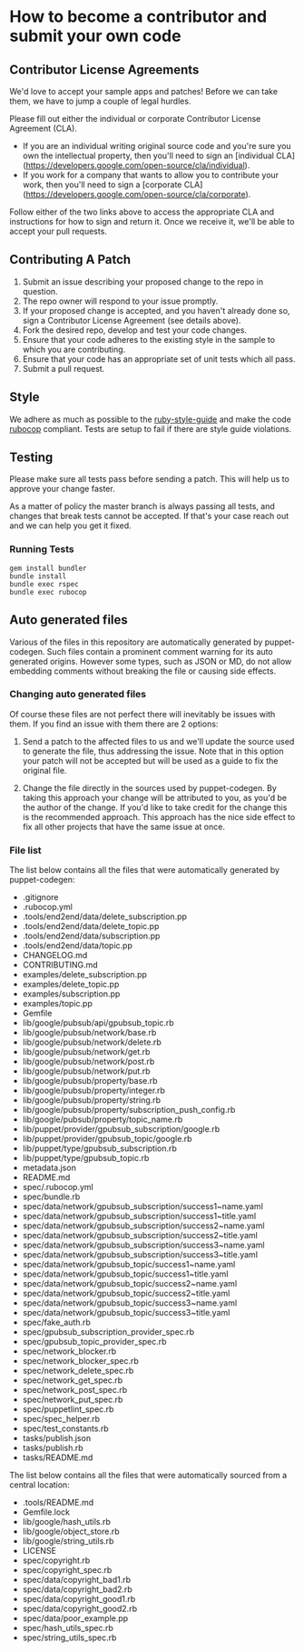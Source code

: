 # How to become a contributor and submit your own code

## Contributor License Agreements

We'd love to accept your sample apps and patches! Before we can take them, we
have to jump a couple of legal hurdles.

Please fill out either the individual or corporate Contributor License
Agreement (CLA).

  * If you are an individual writing original source code and you're sure you
    own the intellectual property, then you'll need to sign an [individual CLA]
    (https://developers.google.com/open-source/cla/individual).
  * If you work for a company that wants to allow you to contribute your work,
    then you'll need to sign a [corporate CLA]
    (https://developers.google.com/open-source/cla/corporate).

Follow either of the two links above to access the appropriate CLA and
instructions for how to sign and return it. Once we receive it, we'll
be able to accept your pull requests.

## Contributing A Patch

1. Submit an issue describing your proposed change to the repo in question.
1. The repo owner will respond to your issue promptly.
1. If your proposed change is accepted, and you haven't already done so, sign a
   Contributor License Agreement (see details above).
1. Fork the desired repo, develop and test your code changes.
1. Ensure that your code adheres to the existing style in the sample to which
   you are contributing.
1. Ensure that your code has an appropriate set of unit tests which all pass.
1. Submit a pull request.

## Style

We adhere as much as possible to the [ruby-style-guide][] and make the code
[rubocop][] compliant. Tests are setup to fail if there are style guide
violations.

## Testing

Please make sure all tests pass before sending a patch. This will help us to
approve your change faster.

As a matter of policy the master branch is always passing all tests, and changes
that break tests cannot be accepted. If that's your case reach out and we can
help you get it fixed.

### Running Tests

```
gem install bundler
bundle install
bundle exec rspec
bundle exec rubocop
```

## Auto generated files

Various of the files in this repository are automatically generated by
puppet-codegen. Such files contain a prominent comment warning for its
auto generated origins. However some types, such as JSON or MD, do not allow
embedding comments without breaking the file or causing side effects.

### Changing auto generated files

Of course these files are not perfect there will inevitably be issues with them.
If you find an issue with them there are 2 options:

1. Send a patch to the affected files to us and we'll update the source used to
   generate the file, thus addressing the issue. Note that in this option your
   patch will not be accepted but will be used as a guide to fix the original
   file.

2. Change the file directly in the sources used by puppet-codegen. By taking
   this approach your change will be attributed to you, as you'd be the author
   of the change. If you'd like to take credit for the change this is the
   recommended approach. This approach has the nice side effect to fix all other
   projects that have the same issue at once.

### File list

The list below contains all the files that were automatically generated by
puppet-codegen:

  * .gitignore
  * .rubocop.yml
  * .tools/end2end/data/delete_subscription.pp
  * .tools/end2end/data/delete_topic.pp
  * .tools/end2end/data/subscription.pp
  * .tools/end2end/data/topic.pp
  * CHANGELOG.md
  * CONTRIBUTING.md
  * examples/delete_subscription.pp
  * examples/delete_topic.pp
  * examples/subscription.pp
  * examples/topic.pp
  * Gemfile
  * lib/google/pubsub/api/gpubsub_topic.rb
  * lib/google/pubsub/network/base.rb
  * lib/google/pubsub/network/delete.rb
  * lib/google/pubsub/network/get.rb
  * lib/google/pubsub/network/post.rb
  * lib/google/pubsub/network/put.rb
  * lib/google/pubsub/property/base.rb
  * lib/google/pubsub/property/integer.rb
  * lib/google/pubsub/property/string.rb
  * lib/google/pubsub/property/subscription_push_config.rb
  * lib/google/pubsub/property/topic_name.rb
  * lib/puppet/provider/gpubsub_subscription/google.rb
  * lib/puppet/provider/gpubsub_topic/google.rb
  * lib/puppet/type/gpubsub_subscription.rb
  * lib/puppet/type/gpubsub_topic.rb
  * metadata.json
  * README.md
  * spec/.rubocop.yml
  * spec/bundle.rb
  * spec/data/network/gpubsub_subscription/success1~name.yaml
  * spec/data/network/gpubsub_subscription/success1~title.yaml
  * spec/data/network/gpubsub_subscription/success2~name.yaml
  * spec/data/network/gpubsub_subscription/success2~title.yaml
  * spec/data/network/gpubsub_subscription/success3~name.yaml
  * spec/data/network/gpubsub_subscription/success3~title.yaml
  * spec/data/network/gpubsub_topic/success1~name.yaml
  * spec/data/network/gpubsub_topic/success1~title.yaml
  * spec/data/network/gpubsub_topic/success2~name.yaml
  * spec/data/network/gpubsub_topic/success2~title.yaml
  * spec/data/network/gpubsub_topic/success3~name.yaml
  * spec/data/network/gpubsub_topic/success3~title.yaml
  * spec/fake_auth.rb
  * spec/gpubsub_subscription_provider_spec.rb
  * spec/gpubsub_topic_provider_spec.rb
  * spec/network_blocker.rb
  * spec/network_blocker_spec.rb
  * spec/network_delete_spec.rb
  * spec/network_get_spec.rb
  * spec/network_post_spec.rb
  * spec/network_put_spec.rb
  * spec/puppetlint_spec.rb
  * spec/spec_helper.rb
  * spec/test_constants.rb
  * tasks/publish.json
  * tasks/publish.rb
  * tasks/README.md

The list below contains all the files that were automatically sourced from a
central location:

  * .tools/README.md
  * Gemfile.lock
  * lib/google/hash_utils.rb
  * lib/google/object_store.rb
  * lib/google/string_utils.rb
  * LICENSE
  * spec/copyright.rb
  * spec/copyright_spec.rb
  * spec/data/copyright_bad1.rb
  * spec/data/copyright_bad2.rb
  * spec/data/copyright_good1.rb
  * spec/data/copyright_good2.rb
  * spec/data/poor_example.pp
  * spec/hash_utils_spec.rb
  * spec/string_utils_spec.rb

[ruby-style-guide]: https://github.com/bbatsov/ruby-style-guide
[rubocop]: https://rubocop.readthedocs.io/en/latest/
